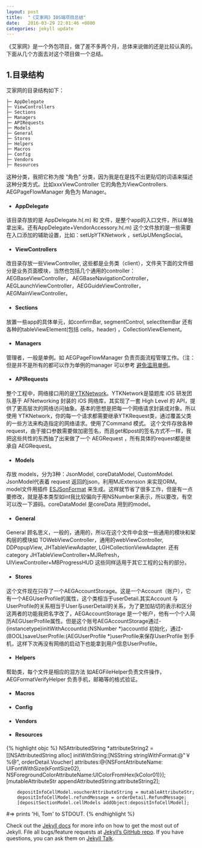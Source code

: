 ```yaml
---
layout: post
title:  "《艾家网》IOS端项目总结"
date:   2016-03-29 22:01:46 +0800
categories: jekyll update
---
```


《艾家网》是一个外包项目，做了差不多两个月，总体来说做的还是比较认真的。下面从几个方面去对这个项目做一个总结。
  
## 1.目录结构

艾家网的目录结构如下：
	
    ├─ AppDelegate
    ├─ ViewControllers
    ├─ Sections			
    ├─ Managers
    ├─ APIRequests
    ├─ Models
    ├─ General
    ├─ Stores
    ├─ Helpers
    ├─ Macros
    ├─ Config
    ├─ Vendors
    ├─ Resources
    
这种分类，我把它称为按 “角色” 分类，因为我是在是找不出更贴切的词语来描述这种分类方式。比如xxxViewController 它的角色为ViewControllers.  AEGPageFlowManager 角色为 Manager。

* #### AppDelegate  
该目录存放的是 AppDelegate.h(.m) 和 文件，是整个app的入口文件，所以单独拿出来。还有AppDelegate+VendorAccessory.h(.m) 这个文件放的是一些需要在入口添加的辅助设置，比如：setUpYTKNetwork ，setUpUMengSocial。

* #### ViewControllers
改目录存放一些ViewController, 这些都是业务类（client），文件夹下面的文件细分是业务页面模块，当然也包括几个通用的controller： AEGBaseViewController， AEGBaseNavigationController， AEGLaunchViewController，AEGGuideViewController，AEGMainViewController。 

* ####  Sections
放置一些app的具体单元，如confirmBar, segmentControl, selectItemBar 还有各种的tableViewElement(包括 cells，header) ，CollectionViewElement。

* ####  Managers
管理者，一般是单例。如 AEGPageFlowManager 负责页面流程管理工作。（注：但是并不是所有的都可以作为单例的manager 可以参考 [避免滥用单例](http://objccn.io/issue-13-2/)。

* ####  APIRequests
整个工程中，网络接口用的是[YTKNetwork](https://github.com/yuantiku/YTKNetwork)。YTKNetwork是猿题库 iOS 研发团队基于 AFNetworking 封装的 iOS 网络库，其实现了一套 High Level 的 API，提供了更高层次的网络访问抽象。基本的思想是把每一个网络请求封装成对象。所以使用 YTKNetwork，你的每一个请求都需要继承YTKRequest类，通过覆盖父类的一些方法来构造指定的网络请求。使用了Command 模式。 这个文件存放各种request，由于接口参数需要做加密签名，而且get和post的签名方式不一样，我把这些共性的东西抽了出来做了一个 AEGRequest ，所有具体的request都是继承自 AEGRequest。

* ####  Models
存放 models，分为3种：JsonModel, coreDataModel, CustomModel. JsonModel代表着 request 返回的json，利用MJExtension 来实现ORM。 model文件用插件 [ESJSonFormat](https://github.com/EnjoySR/ESJsonFormat-Xcode) 来生成。这样就节省了很多工作，但是有一点要修改，就是基本类型如int我比较偏向于用NSNumber来表示，所以要改，有空可以改一下源码。coreDataModel 是coreData 用到的model。

* ####  General
General 顾名思义，一般的，通用的，所以在这个文件中会放一些通用的模块和架构层的模块如 TOWebViewController，通用的webViewController, DDPopupView, JHTableViewAdapter, LGHCollectionViewAdapter. 还有category JHTableViewController+MJRefresh， UIViewController+MBProgressHUD 这些同样适用于其它工程的公有的部分。

* ####  Stores
这个文件现在只存了一个AEGAccountStorage。这是一个Account（账户），它有一个AEGUserProfile的属性，这个类相当于userDetail.其实Account 与UserProfile的关系相当于User与userDetail的关系，为了更加贴切的表示和区分这两者的功能我把名字改了，AEGAccountStorage 是一个帐户，他有一个个人简历AEGUserProfile属性。但是这个账号AEGAccountStorage通过- (instancetype)initWithAccountId:(NSNumber *)accountId 初始化，通过- (BOOL)saveUserProfile:(AEGUserProfile *)userProfile来保存UserProfile 到手机，这样下次再没有网络的启动下也能拿到用户信息UserProfile。

* ####  Helpers
帮助类，每个文件是相应的泪方法 如AEGFileHelper负责文件操作， AEGFormatVerifyHelper 负责手机，邮箱等的格式验证。

* ####  Macros


* ####  Config

* ####  Vendors

* ####  Resources


{% highlight objc %}
NSAttributedString *attributeString2 = [[NSAttributedString alloc] initWithString:[NSString stringWithFormat:@"￥%@", orderDetail.Voucher] attributes:@{NSFontAttributeName: UIFontWithSize(kFontSize02), NSForegroundColorAttributeName:UIColorFromHex(kColor01)}];
        [mutableAttributeStr appendAttributedString:attributeString2];
        
        depositInfoCellModel.voucherAttributeString = mutableAttributeStr;
        depositInfoCellModel.refundMessage = orderDetail.RefundMessage;
        [depositSectionModel.cellModels addObject:depositInfoCellModel];
#=> prints 'Hi, Tom' to STDOUT.
{% endhighlight %}

Check out the [Jekyll docs][jekyll-docs] for more info on how to get the most out of Jekyll. File all bugs/feature requests at [Jekyll’s GitHub repo][jekyll-gh]. If you have questions, you can ask them on [Jekyll Talk][jekyll-talk].

[jekyll-docs]: http://jekyllrb.com/docs/home
[jekyll-gh]:   https://github.com/jekyll/jekyll
[jekyll-talk]: https://talk.jekyllrb.com/

